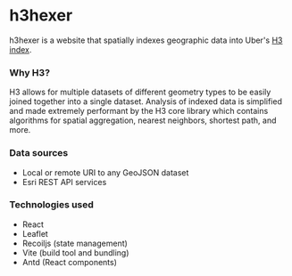 # h3hexer

h3hexer is a website that spatially indexes geographic data into Uber's [H3 index](https://h3geo.org/).

### Why H3?
H3 allows for multiple datasets of different geometry types to be easily joined together into a single dataset. Analysis of indexed data is simplified and made extremely performant by the H3 core library which contains algorithms for spatial aggregation, nearest neighbors, shortest path, and more.

### Data sources
- Local or remote URI to any GeoJSON dataset
- Esri REST API services

### Technologies used
- React
- Leaflet
- Recoiljs (state management)
- Vite (build tool and bundling)
- Antd (React components)